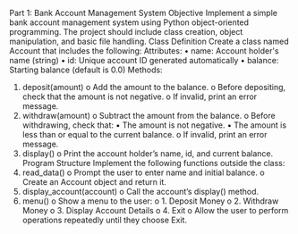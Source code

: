 Part 1: Bank Account Management System 
Objective 
Implement a simple bank account management system using Python object-oriented programming. 
The project should include class creation, object manipulation, and basic file handling. 
Class Definition 
Create a class named Account that includes the following: 
Attributes: 
• name: Account holder's name (string) 
• id: Unique account ID generated automatically 
• balance: Starting balance (default is 0.0) 
Methods: 
1. deposit(amount) 
o Add the amount to the balance. 
o Before depositing, check that the amount is not negative. 
o If invalid, print an error message. 
2. withdraw(amount) 
o Subtract the amount from the balance. 
o Before withdrawing, check that: 
▪ The amount is not negative. 
▪ The amount is less than or equal to the current balance. 
o If invalid, print an error message. 
3. display() 
o Print the account holder’s name, id, and current balance. 
Program Structure 
Implement the following functions outside the class: 
1. read_data() 
o Prompt the user to enter name and initial balance. 
o Create an Account object and return it. 
2. display_account(account) 
o Call the account’s display() method. 
3. menu() 
o Show a menu to the user: 
o 1. Deposit Money 
o 2. Withdraw Money 
o 3. Display Account Details 
o 4. Exit 
o Allow the user to perform operations repeatedly until they choose Exit.
